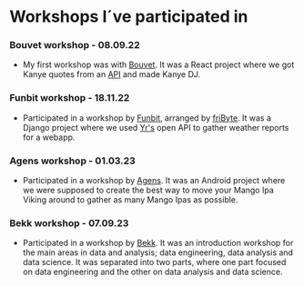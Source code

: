 # Workshops I´ve participated in

### Bouvet workshop - 08.09.22
- My first workshop was with [Bouvet](https://bouvet.no). It was a React project where we got Kanye quotes from an [API](https://kanye.rest/) and made Kanye DJ. 

### Funbit workshop - 18.11.22                                                                             
- Participated in a workshop by [Funbit](https://funbit.no/), arranged by [friByte](https://fribyte.no). 
It was a Django project where we used [Yr's](https://yr.no) open API to gather weather reports for a webapp.

### Agens workshop - 01.03.23
- Participated in a workshop by [Agens](https://agens.no/). It was an Android project where we were supposed to create the best way to move your Mango Ipa Viking around to gather as many Mango Ipas as possible.

### Bekk workshop - 07.09.23
- Participated in a workshop by [Bekk](https://www.bekk.no/). It was an introduction workshop for the main areas in data and analysis; data engineering, data analysis and data science. It was separated into two parts, where one part focused on data engineering and the other on data analysis and data science.
